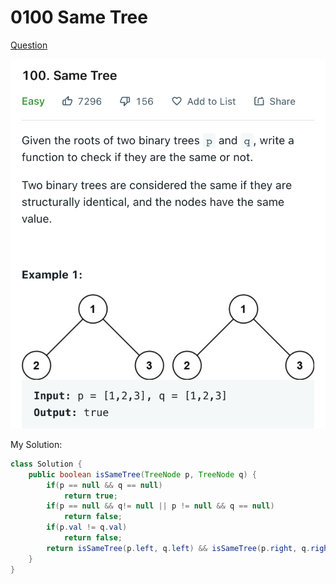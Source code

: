# 0100 Same Tree

[Question](https://leetcode.com/problems/same-tree/)

![](.gitbook/assets/image-20221013010951227.png)

My Solution:

```java
class Solution {
    public boolean isSameTree(TreeNode p, TreeNode q) {
        if(p == null && q == null)
            return true;
        if(p == null && q!= null || p != null && q == null)
            return false;
        if(p.val != q.val) 
            return false;
        return isSameTree(p.left, q.left) && isSameTree(p.right, q.right);
    }   
}
```
